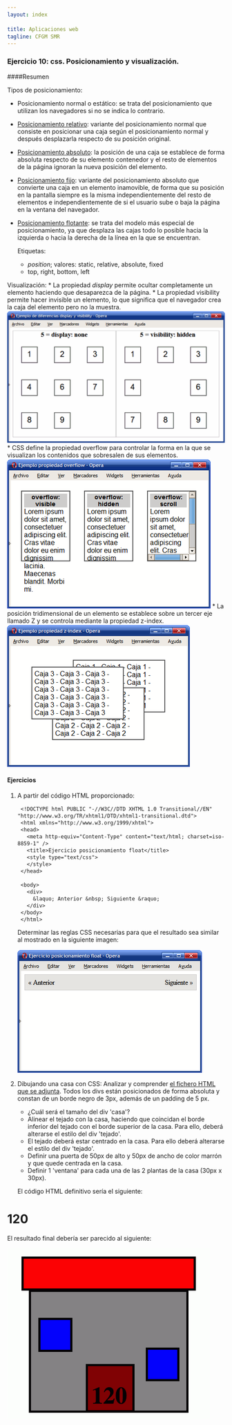 ```yaml
---
layout: index

title: Aplicaciones web
tagline: CFGM SMR
---
```


### Ejercicio 10: css. Posicionamiento y visualización.

####Resumen

Tipos de posicionamiento:

* Posicionamiento normal o estático: se trata del posicionamiento que utilizan los navegadores si no se indica lo contrario.
* [Posicionamiento relativo](ejemplo_relativo.html): variante del posicionamiento normal que consiste en posicionar una caja según el posicionamiento normal y después desplazarla respecto de su posición original.
* [Posicionamiento absoluto](ejemplo_absoluto.html): la posición de una caja se establece de forma absoluta respecto de su elemento contenedor y el resto de elementos de la página ignoran la nueva posición del elemento.
* [Posicionamiento fijo](ejemplo_fijo.html): variante del posicionamiento absoluto que convierte una caja en un elemento inamovible, de forma que su posición en la pantalla siempre es la misma independientemente del resto de elementos e independientemente de si el usuario sube o baja la página en la ventana del navegador.
* [Posicionamiento flotante](ejemplo_flotante.html): se trata del modelo más especial de posicionamiento, ya que desplaza las cajas todo lo posible hacia la izquierda o hacia la derecha de la línea en la que se encuentran.

	Etiquetas: 
   	* *position*; valores: static, relative, absolute, fixed
   	* top, right, bottom, left

Visualización: 
	* La propiedad *display* permite ocultar completamente un elemento haciendo que desaparezca de la página.
	* La propiedad visibility permite hacer invisible un elemento, lo que significa que el navegador crea la caja del elemento pero no la muestra.
	![ej10](img/ej10_1.gif)
	* CSS define la propiedad overflow para controlar la forma en la que se visualizan los contenidos que sobresalen de sus elementos.
	![ej10](img/ej10_2.gif)
	* La posición tridimensional de un elemento se establece sobre un tercer eje llamado Z y se controla mediante la propiedad z-index.
	![ej10](img/ej10_4.gif)

#### Ejercicios

1. A partir del código HTML proporcionado:

		<!DOCTYPE html PUBLIC "-//W3C//DTD XHTML 1.0 Transitional//EN" "http://www.w3.org/TR/xhtml1/DTD/xhtml1-transitional.dtd">
		<html xmlns="http://www.w3.org/1999/xhtml">
		<head>
		  <meta http-equiv="Content-Type" content="text/html; charset=iso-8859-1" />
		  <title>Ejercicio posicionamiento float</title>
		  <style type="text/css">
		  </style>
		</head>
		 
		<body>
		  <div>
		    &laquo; Anterior &nbsp; Siguiente &raquo;
		  </div>
		</body>
		</html>

	Determinar las reglas CSS necesarias para que el resultado sea similar al mostrado en la siguiente imagen:

	![ej10](img/ej10_3.gif)

2. Dibujando una casa con CSS: Analizar y comprender [el fichero HTML que se adjunta](ej/casa.html). Todos los divs están posicionados de forma absoluta y constan de un borde negro de 3px, además de un padding de 5 px.

	* ¿Cuál será el tamaño del div 'casa'?
	* Alinear el tejado con la casa, haciendo que coincidan el borde inferior del tejado con el borde superior de la casa. Para ello, deberá alterarse el estilo del div 'tejado'.
	* El tejado deberá estar centrado en la casa. Para ello deberá alterarse el estilo del div 'tejado'.
	* Definir una puerta de 50px de alto y 50px de ancho de color marrón y que quede centrada en la casa.
	* Definir 1 'ventana' para cada una de las 2 plantas de la casa (30px x 30px).

	El código HTML definitivo sería el siguiente:

<div id="h1" class="casa">
   <div class="tejado" />
   <div class="puerta"><h1>120</h1></div>
   <div class="ventana"></div>
   <div class="ventana2"></div>
</div>

El resultado final debería ser parecido al siguiente:

![ej10](img/ej10_5.gif)